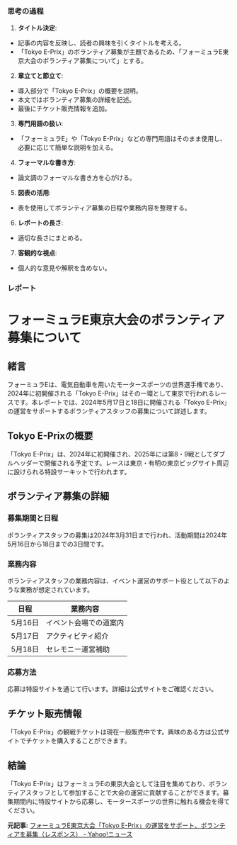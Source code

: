 ### 思考の過程

1. **タイトル決定**:
 - 記事の内容を反映し、読者の興味を引くタイトルを考える。
 - 「Tokyo E-Prix」のボランティア募集が主題であるため、「フォーミュラE東京大会のボランティア募集について」とする。

2. **章立てと節立て**:
 - 導入部分で「Tokyo E-Prix」の概要を説明。
 - 本文ではボランティア募集の詳細を記述。
 - 最後にチケット販売情報を追加。

3. **専門用語の扱い**:
 - 「フォーミュラE」や「Tokyo E-Prix」などの専門用語はそのまま使用し、必要に応じて簡単な説明を加える。

4. **フォーマルな書き方**:
 - 論文調のフォーマルな書き方を心がける。

5. **図表の活用**:
 - 表を使用してボランティア募集の日程や業務内容を整理する。

6. **レポートの長さ**:
 - 適切な長さにまとめる。

7. **客観的な視点**:
 - 個人的な意見や解釈を含めない。

### レポート

# フォーミュラE東京大会のボランティア募集について

## 緒言

フォーミュラEは、電気自動車を用いたモータースポーツの世界選手権であり、2024年に初開催される「Tokyo E-Prix」はその一環として東京で行われるレースです。本レポートでは、2024年5月17日と18日に開催される「Tokyo E-Prix」の運営をサポートするボランティアスタッフの募集について詳述します。

## Tokyo E-Prixの概要

「Tokyo E-Prix」は、2024年に初開催され、2025年には第8・9戦としてダブルヘッダーで開催される予定です。レースは東京・有明の東京ビッグサイト周辺に設けられる特設サーキットで行われます。

## ボランティア募集の詳細

### 募集期間と日程

ボランティアスタッフの募集は2024年3月31日まで行われ、活動期間は2024年5月16日から18日までの3日間です。

### 業務内容

ボランティアスタッフの業務内容は、イベント運営のサポート役として以下のような業務が想定されています。

| 日程 | 業務内容 |
|------------|------------------------------|
| 5月16日 | イベント会場での道案内 |
| 5月17日 | アクティビティ紹介 |
| 5月18日 | セレモニー運営補助 |

### 応募方法

応募は特設サイトを通じて行います。詳細は公式サイトをご確認ください。

## チケット販売情報

「Tokyo E-Prix」の観戦チケットは現在一般販売中です。興味のある方は公式サイトでチケットを購入することができます。

## 結論

「Tokyo E-Prix」はフォーミュラEの東京大会として注目を集めており、ボランティアスタッフとして参加することで大会の運営に貢献することができます。募集期間内に特設サイトから応募し、モータースポーツの世界に触れる機会を得てください。

**元記事:** [フォーミュラE東京大会「Tokyo E-Prix」の運営をサポート、ボランティアを募集（レスポンス） - Yahoo!ニュース](https://news.yahoo.co.jp/articles/2eb6abd1d31c62b7a7a80c1351df39e27915f0c7)